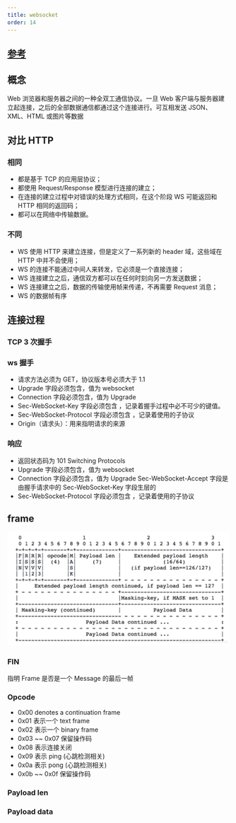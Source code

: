 ```yaml
---
title: websocket
order: 14
---
```


## [参考](https://blog.csdn.net/LL845876425/article/details/106393358)

## 概念

Web 浏览器和服务器之间的一种全双工通信协议。一旦 Web 客户端与服务器建立起连接，之后的全部数据通信都通过这个连接进行。可互相发送 JSON、XML、HTML 或图片等数据

## 对比 HTTP

### 相同

- 都是基于 TCP 的应用层协议；
- 都使用 Request/Response 模型进行连接的建立；
- 在连接的建立过程中对错误的处理方式相同，在这个阶段 WS 可能返回和 HTTP 相同的返回码；
- 都可以在网络中传输数据。

### 不同

- WS 使用 HTTP 来建立连接，但是定义了一系列新的 header 域，这些域在 HTTP 中并不会使用；
- WS 的连接不能通过中间人来转发，它必须是一个直接连接；
- WS 连接建立之后，通信双方都可以在任何时刻向另一方发送数据；
- WS 连接建立之后，数据的传输使用帧来传递，不再需要 Request 消息；
- WS 的数据帧有序

## 连接过程

### TCP 3 次握手

### ws 握手

- 请求方法必须为 GET，协议版本号必须大于 1.1
- Upgrade 字段必须包含，值为 websocket
- Connection 字段必须包含，值为 Upgrade
- Sec-WebSocket-Key 字段必须包含 ，记录着握手过程中必不可少的键值。
- Sec-WebSocket-Protocol 字段必须包含 ，记录着使用的子协议
- Origin（请求头）：用来指明请求的来源

### 响应

- 返回状态码为 101 Switching Protocols
- Upgrade 字段必须包含，值为 websocket
- Connection 字段必须包含，值为 Upgrade Sec-WebSocket-Accept 字段是由握手请求中的 Sec-WebSocket-Key 字段生层的
- Sec-WebSocket-Protocol 字段必须包含 ，记录着使用的子协议

## frame

![](../assets/network/websocketFrame.png)

### FIN

指明 Frame 是否是一个 Message 的最后一帧

### Opcode

- 0x00 denotes a continuation frame
- 0x01 表示一个 text frame
- 0x02 表示一个 binary frame
- 0x03 ~~ 0x07 保留操作码
- 0x08 表示连接关闭
- 0x09 表示 ping (心跳检测相关)
- 0x0a 表示 pong (心跳检测相关)
- 0x0b ~~ 0x0f 保留操作码

### Payload len

### Payload data
